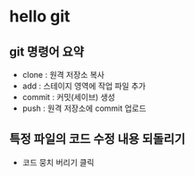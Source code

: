 
# hello git
## git 명령어 요약

- clone : 원격 저장소 복사
- add : 스테이지 영역에 작업 파일 추가
- commit : 커밋(세이브) 생성
- push : 원격 저장소에 commit 업로드

## 특정 파일의 코드 수정 내용 되돌리기

- 코드 뭉치 버리기 클릭
